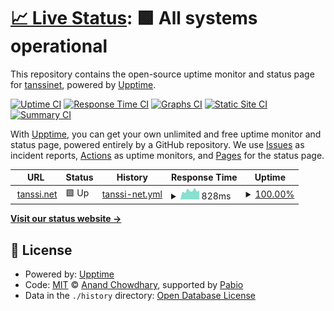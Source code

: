 # [📈 Live Status](https://status.tanssi.net): <!--live status--> **🟩 All systems operational**

This repository contains the open-source uptime monitor and status page for [tanssinet](https://status.tanssi.net), powered by [Upptime](https://github.com/upptime/upptime).

[![Uptime CI](https://github.com/tanssinet/tanssinet/workflows/Uptime%20CI/badge.svg)](https://github.com/tanssinet/tanssinet/actions?query=workflow%3A%22Uptime+CI%22)
[![Response Time CI](https://github.com/tanssinet/tanssinet/workflows/Response%20Time%20CI/badge.svg)](https://github.com/tanssinet/tanssinet/actions?query=workflow%3A%22Response+Time+CI%22)
[![Graphs CI](https://github.com/tanssinet/tanssinet/workflows/Graphs%20CI/badge.svg)](https://github.com/tanssinet/tanssinet/actions?query=workflow%3A%22Graphs+CI%22)
[![Static Site CI](https://github.com/tanssinet/tanssinet/workflows/Static%20Site%20CI/badge.svg)](https://github.com/tanssinet/tanssinet/actions?query=workflow%3A%22Static+Site+CI%22)
[![Summary CI](https://github.com/tanssinet/tanssinet/workflows/Summary%20CI/badge.svg)](https://github.com/tanssinet/tanssinet/actions?query=workflow%3A%22Summary+CI%22)

With [Upptime](https://upptime.js.org), you can get your own unlimited and free uptime monitor and status page, powered entirely by a GitHub repository. We use [Issues](https://github.com/tanssinet/tanssinet/issues) as incident reports, [Actions](https://github.com/tanssinet/tanssinet/actions) as uptime monitors, and [Pages](https://status.tanssi.net) for the status page.

<!--start: status pages-->
<!-- This summary is generated by Upptime (https://github.com/upptime/upptime) -->
<!-- Do not edit this manually, your changes will be overwritten -->
<!-- prettier-ignore -->
| URL | Status | History | Response Time | Uptime |
| --- | ------ | ------- | ------------- | ------ |
| <img alt="" src="https://icons.duckduckgo.com/ip3/tanssi.net.ico" height="13"> [tanssi.net](https://tanssi.net) | 🟩 Up | [tanssi-net.yml](https://github.com/tanssinet/up/commits/HEAD/history/tanssi-net.yml) | <details><summary><img alt="Response time graph" src="./graphs/tanssi-net/response-time-week.png" height="20"> 828ms</summary><br><a href="https://status.tanssi.io/history/tanssi-net"><img alt="Response time 828" src="https://img.shields.io/endpoint?url=https%3A%2F%2Fraw.githubusercontent.com%2Ftanssinet%2Fup%2FHEAD%2Fapi%2Ftanssi-net%2Fresponse-time.json"></a><br><a href="https://status.tanssi.io/history/tanssi-net"><img alt="24-hour response time 828" src="https://img.shields.io/endpoint?url=https%3A%2F%2Fraw.githubusercontent.com%2Ftanssinet%2Fup%2FHEAD%2Fapi%2Ftanssi-net%2Fresponse-time-day.json"></a><br><a href="https://status.tanssi.io/history/tanssi-net"><img alt="7-day response time 828" src="https://img.shields.io/endpoint?url=https%3A%2F%2Fraw.githubusercontent.com%2Ftanssinet%2Fup%2FHEAD%2Fapi%2Ftanssi-net%2Fresponse-time-week.json"></a><br><a href="https://status.tanssi.io/history/tanssi-net"><img alt="30-day response time 828" src="https://img.shields.io/endpoint?url=https%3A%2F%2Fraw.githubusercontent.com%2Ftanssinet%2Fup%2FHEAD%2Fapi%2Ftanssi-net%2Fresponse-time-month.json"></a><br><a href="https://status.tanssi.io/history/tanssi-net"><img alt="1-year response time 828" src="https://img.shields.io/endpoint?url=https%3A%2F%2Fraw.githubusercontent.com%2Ftanssinet%2Fup%2FHEAD%2Fapi%2Ftanssi-net%2Fresponse-time-year.json"></a></details> | <details><summary><a href="https://status.tanssi.io/history/tanssi-net">100.00%</a></summary><a href="https://status.tanssi.io/history/tanssi-net"><img alt="All-time uptime 100.00%" src="https://img.shields.io/endpoint?url=https%3A%2F%2Fraw.githubusercontent.com%2Ftanssinet%2Fup%2FHEAD%2Fapi%2Ftanssi-net%2Fuptime.json"></a><br><a href="https://status.tanssi.io/history/tanssi-net"><img alt="24-hour uptime 100.00%" src="https://img.shields.io/endpoint?url=https%3A%2F%2Fraw.githubusercontent.com%2Ftanssinet%2Fup%2FHEAD%2Fapi%2Ftanssi-net%2Fuptime-day.json"></a><br><a href="https://status.tanssi.io/history/tanssi-net"><img alt="7-day uptime 100.00%" src="https://img.shields.io/endpoint?url=https%3A%2F%2Fraw.githubusercontent.com%2Ftanssinet%2Fup%2FHEAD%2Fapi%2Ftanssi-net%2Fuptime-week.json"></a><br><a href="https://status.tanssi.io/history/tanssi-net"><img alt="30-day uptime 100.00%" src="https://img.shields.io/endpoint?url=https%3A%2F%2Fraw.githubusercontent.com%2Ftanssinet%2Fup%2FHEAD%2Fapi%2Ftanssi-net%2Fuptime-month.json"></a><br><a href="https://status.tanssi.io/history/tanssi-net"><img alt="1-year uptime 100.00%" src="https://img.shields.io/endpoint?url=https%3A%2F%2Fraw.githubusercontent.com%2Ftanssinet%2Fup%2FHEAD%2Fapi%2Ftanssi-net%2Fuptime-year.json"></a></details>

<!--end: status pages-->

[**Visit our status website →**](https://status.tanssi.net)

## 📄 License

- Powered by: [Upptime](https://github.com/upptime/upptime)
- Code: [MIT](./LICENSE) © [Anand Chowdhary](https://anandchowdhary.com), supported by [Pabio](https://pabio.com)
- Data in the `./history` directory: [Open Database License](https://opendatacommons.org/licenses/odbl/1-0/)
